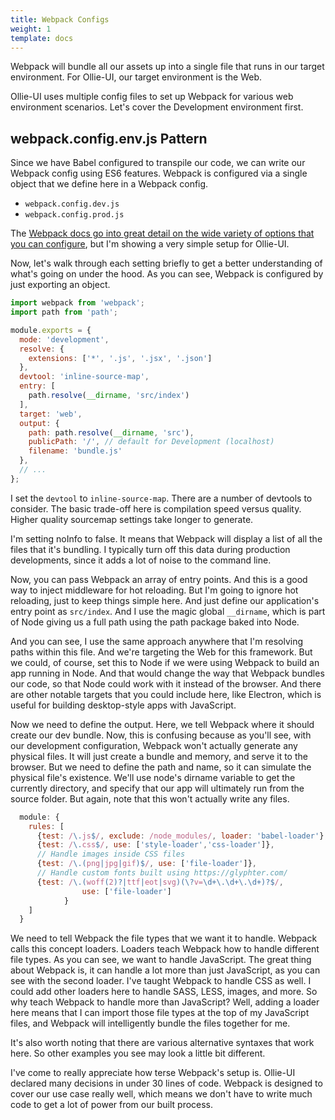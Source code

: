 ```yaml
---
title: Webpack Configs
weight: 1
template: docs
---
```


Webpack will bundle all our assets up into a single file that runs in our target environment. For Ollie-UI, our target environment is the Web.

Ollie-UI uses multiple config files to set up Webpack for various web environment scenarios. Let's cover the Development environment first.

## webpack.config.env.js Pattern
Since we have Babel configured to transpile our code, we can write our Webpack config using ES6 features. Webpack is configured via a single object that we define here in a Webpack config.

- `webpack.config.dev.js`
- `webpack.config.prod.js`

The [Webpack docs go into great detail on the wide variety of options that you can configure](https://webpack.js.org/concepts/), but I'm showing a very simple setup for Ollie-UI.

Now, let's walk through each setting briefly to get a better understanding of what's going on under the hood.
As you can see, Webpack is configured by just exporting an object.

```javascript
import webpack from 'webpack';
import path from 'path';

module.exports = {
  mode: 'development',
  resolve: {
    extensions: ['*', '.js', '.jsx', '.json']
  },
  devtool: 'inline-source-map',
  entry: [
    path.resolve(__dirname, 'src/index')
  ],
  target: 'web',
  output: {
    path: path.resolve(__dirname, 'src'),
    publicPath: '/', // default for Development (localhost)
    filename: 'bundle.js'
  },
  // ...
};
```
I set the `devtool` to `inline-source-map`. There are a number of devtools to consider. The basic trade-off here is compilation speed versus quality. Higher quality sourcemap settings take longer to generate.

I'm setting noInfo to false. It means that Webpack will display a list of all the files that it's bundling. I typically turn off this data during production developments, since it adds a lot of noise to the command line.

Now, you can pass Webpack an array of entry points. And this is a good way to inject middleware for hot reloading. But I'm going to ignore hot reloading, just to keep things simple here. And just define our application's entry point as `src/index`. And I use the magic global `__dirname`, which is part of Node giving us a full path using the path package baked into Node.

And you can see, I use the same approach anywhere that I'm resolving paths within this file. And we're targeting the Web for this framework. But we could, of course, set this to Node if we were using Webpack to build an app running in Node. And that would change the way that Webpack bundles our code, so that Node could work with it instead of the browser. And there are other notable targets that you could include here, like Electron, which is useful for building desktop-style apps with JavaScript.

Now we need to define the output. Here, we tell Webpack where it should create our dev bundle. Now, this is confusing because as you'll see, with our development configuration, Webpack won't actually generate any physical files. It will just create a bundle and memory, and serve it to the browser. But we need to define the path and name, so it can simulate the physical file's existence. We'll use node's dirname variable to get the currently directory, and specify that our app will ultimately run from the source folder. But again, note that this won't actually write any files.

```javascript
  module: {
    rules: [
      {test: /\.js$/, exclude: /node_modules/, loader: 'babel-loader'},
      {test: /\.css$/, use: ['style-loader','css-loader']},
      // Handle images inside CSS files
      {test: /\.(png|jpg|gif)$/, use: ['file-loader']},
      // Handle custom fonts built using https://glyphter.com/
      {test: /\.(woff(2)?|ttf|eot|svg)(\?v=\d+\.\d+\.\d+)?$/,
                use: ['file-loader']
            }
    ]
  }
```

We need to tell Webpack the file types that we want it to handle. Webpack calls this concept loaders. Loaders teach Webpack how to handle different file types. As you can see, we want to handle JavaScript. The great thing about Webpack is, it can handle a lot more than just JavaScript, as you can see with the second loader. I've taught Webpack to handle CSS as well. I could add other loaders here to handle SASS, LESS, images, and more. So why teach Webpack to handle more than JavaScript? Well, adding a loader here means that I can import those file types at the top of my JavaScript files, and Webpack will intelligently bundle the files together for me.

It's also worth noting that there are various alternative syntaxes that work here. So other examples you see may look a little bit different.

I've come to really appreciate how terse Webpack's setup is. Ollie-UI declared many decisions in under 30 lines of code. Webpack is designed to cover our use case really well, which means we don't have to write much code to get a lot of power from our built process.